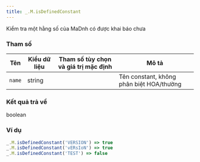 ```yaml
---
title: _.M.isDefinedConstant
---
```


Kiểm tra một hằng số của MaDnh có được khai báo chưa

### Tham số
<table class="table table-striped">
    <thead>
    <tr>
        <th>Tên</th>
        <th>Kiểu dữ liệu</th>
        <th>Tham số tùy chọn và giá trị mặc định</th>
        <th>Mô tả</th>
    </tr>
    </thead>
    <tbody>
    <tr>
        <td><code>name</code></td>
        <td>string</td>
        <td></td>
        <td>Tên constant, không phân biệt HOA/thường</td>
    </tr>
    </tbody>
</table>

### Kết quả trả về
<dl class="dl-horizontal">
    <dt>boolean</dt><dd></dd>
</dl>

### Ví dụ
```js
_.M.isDefinedConstant('VERSION') => true
_.M.isDefinedConstant('vERsIoN') => true
_.M.isDefinedConstant('TEST') => false
```

